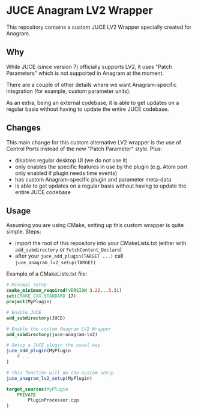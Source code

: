 # JUCE Anagram LV2 Wrapper

This repository contains a custom JUCE LV2 Wrapper specially created for Anagram.

## Why

While JUCE (since version 7) officially supports LV2, it uses "Patch Parameters" which is not supported in Anagram at the moment.

There are a couple of other details where we want Anagram-specific integration (for example, custom parameter units).

As an extra, being an external codebase, it is able to get updates on a regular basis without having to update the entire JUCE codebase.

## Changes

This main change for this custom alternative LV2 wrapper is the use of Control Ports instead of the new "Patch Parameter" style. Plus:

 - disables regular desktop UI (we do not use it)
 - only enables the specific features in use by the plugin (e.g. Atom port only enabled if plugin needs time events)
 - has custom Anagram-specific plugin and parameter meta-data
 - is able to get updates on a regular basis without having to update the entire JUCE codebase

## Usage

Assuming you are using CMake, setting up this custom wrapper is quite simple. Steps:

 - import the root of this repository into your CMakeLists.txt (either with `add_subdirectory` or `FetchContent_Declare`)
 - after your `juce_add_plugin(TARGET ...)` call `juce_anagram_lv2_setup(TARGET)`

Example of a CMakeLists.txt file:

```cmake
# Minimal setup
cmake_minimum_required(VERSION 3.22...3.31)
set(CMAKE_CXX_STANDARD 17)
project(MyPlugin)

# Enable JUCE
add_subdirectory(JUCE)

# Enable the custom Anagram LV2 Wrapper
add_subdirectory(juce-anagram-lv2)

# Setup a JUCE plugin the usual way
juce_add_plugin(MyPlugin
    # ...
)

# this function will do the custom setup
juce_anagram_lv2_setup(MyPlugin)

target_sources(MyPlugin
    PRIVATE
        PluginProcessor.cpp
)
```
